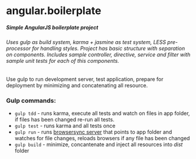 # angular.boilerplate
##### Simple AngularJS boilerplate project 
###### Uses gulp as build system, karma + jasmine as test system, LESS pre-processor for handling styles. Project has basic structure with separation on components. Includes sample controller, directive, service and filter with sample unit tests for each of this components.

Use gulp to run development server, test application, prepare for deployment by minimizing and concatenating all resource.

### Gulp commands: 
* ```gulp tdd``` - runs karma, execute all tests and watch on files in app folder, if files has been changed re-run all tests.
* ```gulp test``` - runs karma and all tests once
* ```gulp run``` - runs [browsersync server](https://www.browsersync.io/docs/gulp/) that points to app folder and watches for file changes, reloads browsers if any file has been changed
* ```gulp build``` - minimize, concantenate and inject all resources into *dist* folder 

